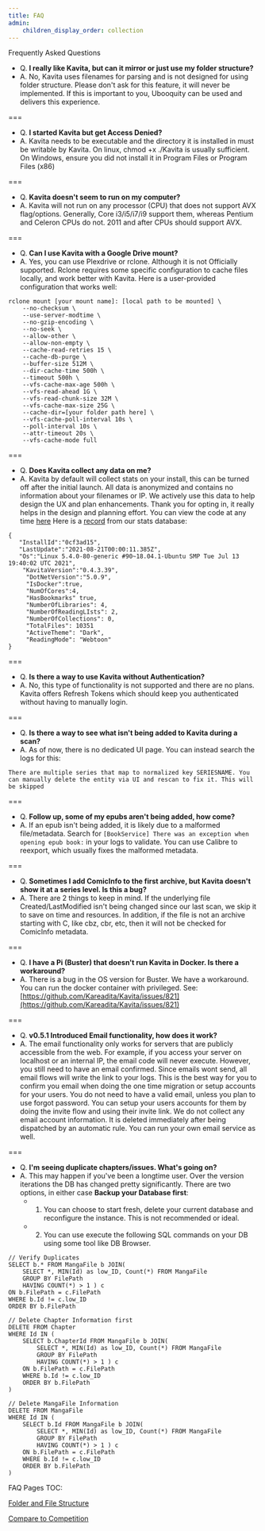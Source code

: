 ```yaml
---
title: FAQ
admin:
    children_display_order: collection
---
```


Frequently Asked Questions

* Q. **I really like Kavita, but can it mirror or just use my folder structure?** 
* A. No, Kavita uses filenames for parsing and is not designed for using folder structure. Please don't ask for this feature, it will never be implemented. If this is important to you, Ubooquity can be used and delivers this experience. 

===

* Q. **I started Kavita but get Access Denied?** 
* A. Kavita needs to be executable and the directory it is installed in must be writable by Kavita. On linux, chmod +x ./Kavita is usually sufficient. On Windows, ensure you did not install it in Program Files or Program Files (x86)

===

* Q. **Kavita doesn't seem to run on my computer?**
* A. Kavita will not run on any processor (CPU) that does not support AVX flag/options. Generally, Core i3/i5/i7/i9 support them, whereas Pentium and Celeron CPUs do not. 2011 and after CPUs should support AVX.

===

* Q. **Can I use Kavita with a Google Drive mount?**
* A. Yes, you can use Plexdrive or rclone. Although it is not Officially supported.
Rclone requires some specific configuration to cache files locally, and work better with Kavita. Here is a user-provided configuration that works well:
```
rclone mount [your mount name]: [local path to be mounted] \
	--no-checksum \
    --use-server-modtime \
    --no-gzip-encoding \
    --no-seek \
    --allow-other \
    --allow-non-empty \
    --cache-read-retries 15 \
    --cache-db-purge \
    --buffer-size 512M \
    --dir-cache-time 500h \
    --timeout 500h \
    --vfs-cache-max-age 500h \
    --vfs-read-ahead 1G \
    --vfs-read-chunk-size 32M \
    --vfs-cache-max-size 25G \
    --cache-dir=[your folder path here] \
    --vfs-cache-poll-interval 10s \
    --poll-interval 10s \
    --attr-timeout 20s \
    --vfs-cache-mode full
```

===

* Q. **Does Kavita collect any data on me?**
* A. Kavita by default will collect stats on your install, this can be turned off after the initial launch. All data is anonymized and contains no information about your filenames or IP. We actively use this data to help design the UX and plan enhancements. Thank you for opting in, it really helps in the design and planning effort. You can view the code at any time [here](https://github.com/Kareadita/KavitaStats) Here is a [record](https://github.com/Kareadita/KavitaStats/blob/main/KavitaStats/Entities/StatRecord.cs) from our stats database:
```
{
   "InstallId":"0cf3ad15",
   "LastUpdate":"2021-08-21T00:00:11.385Z",
   "Os":"Linux 5.4.0-80-generic #90~18.04.1-Ubuntu SMP Tue Jul 13 19:40:02 UTC 2021",
    "KavitaVersion":"0.4.3.39",
     "DotNetVersion":"5.0.9",
     "IsDocker":true,
     "NumOfCores":4,
     "HasBookmarks" true,
     "NumberOfLibraries": 4,
     "NumberOfReadingLIsts": 2,
     "NumberOfCollections": 0,
	 "TotalFiles": 10351
     "ActiveTheme": "Dark",
     "ReadingMode": "Webtoon"
}
```

===

* Q. **Is there a way to use Kavita without Authentication?**
* A. No, this type of functionality is not supported and there are no plans. Kavita offers Refresh Tokens which should keep you authenticated without having to manually login. 

===

* Q. **Is there a way to see what isn't being added to Kavita during a scan?**
* A. As of now, there is no dedicated UI page. You can instead search the logs for this:
```
There are multiple series that map to normalized key SERIESNAME. You can manually delete the entity via UI and rescan to fix it. This will be skipped
```

===

* Q. **Follow up, some of my epubs aren't being added, how come?**
* A. If an epub isn't being added, it is likely due to a malformed file/metadata. Search for `[BookService] There was an exception when opening epub book:` in your logs to validate. You can use Calibre to reexport, which usually fixes the malformed metadata.

===

* Q. **Sometimes I add ComicInfo to the first archive, but Kavita doesn't show it at a series level. Is this a bug?**
* A. There are 2 things to keep in mind. If the underlying file Created/LastModified isn't being changed since our last scan, we skip it to save on time and resources. In addition, if the file is not an archive starting with C, like cbz, cbr, etc, then it will not be checked for ComicInfo metadata. 

===

* Q. **I have a Pi (Buster) that doesn't run Kavita in Docker. Is there a workaround?**
* A. There is a bug in the OS version for Buster. We have a workaround. You can run the docker container with privileged. See: [https://github.com/Kareadita/Kavita/issues/821](https://github.com/Kareadita/Kavita/issues/821)

===

* Q. **v0.5.1 Introduced Email functionality, how does it work?**
* A. The email functionality only works for servers that are publicly accessible from the web. For example, if you access your server on localhost or an internal IP, the email code will never execute. However, you still need to have an email confirmed. Since emails wont send, all email flows will write the link to your logs. This is the best way for you to confirm you email when doing the one time migration or setup accounts for your users. You do not need to have a valid email, unless you plan to use forgot password. You can setup your users accounts for them by doing the invite flow and using their invite link. We do not collect any email account information. It is deleted immediately after being dispatched by an automatic rule. You can run your own email service as well. 

===

- Q. **I'm seeing duplicate chapters/issues. What's going on?**
- A. This may happen if you've been a longtime user. Over the version iterations the DB has changed pretty significantly. There are two options, in either case **Backup your Database first**:
	- 1. You can choose to start fresh, delete your current database and reconfigure the instance. This is not recommended or ideal.
	- 2. You can use execute the following SQL commands on your DB using some tool like DB Browser.
```
// Verify Duplicates
SELECT b.* FROM MangaFile b JOIN( 
	SELECT *, MIN(Id) as low_ID, Count(*) FROM MangaFile
	GROUP BY FilePath
	HAVING COUNT(*) > 1 ) c
ON b.FilePath = c.FilePath
WHERE b.Id != c.low_ID
ORDER BY b.FilePath
```
```
// Delete Chapter Information first
DELETE FROM Chapter 
WHERE Id IN (
	SELECT b.ChapterId FROM MangaFile b JOIN( 
		SELECT *, MIN(Id) as low_ID, Count(*) FROM MangaFile
		GROUP BY FilePath
		HAVING COUNT(*) > 1 ) c
	ON b.FilePath = c.FilePath
	WHERE b.Id != c.low_ID
	ORDER BY b.FilePath
)
```
```
// Delete MangaFile Information
DELETE FROM MangaFile
WHERE Id IN (
	SELECT b.Id FROM MangaFile b JOIN( 
		SELECT *, MIN(Id) as low_ID, Count(*) FROM MangaFile
		GROUP BY FilePath
		HAVING COUNT(*) > 1 ) c
	ON b.FilePath = c.FilePath
	WHERE b.Id != c.low_ID
	ORDER BY b.FilePath
)
```

FAQ Pages TOC:

[Folder and File Structure](https://wiki.kavitareader.com/faq/folders-and-file-structure)

[Compare to Competition](https://wiki.kavitareader.com/faq/compare-to-competition)